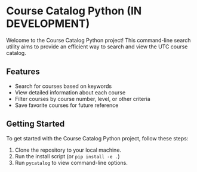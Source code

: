 # Course Catalog Python (IN DEVELOPMENT)

Welcome to the Course Catalog Python project! This command-line search utility aims to provide an efficient way to search and view the UTC course catalog.

## Features

- Search for courses based on keywords
- View detailed information about each course
- Filter courses by course number, level, or other criteria
- Save favorite courses for future reference

## Getting Started

To get started with the Course Catalog Python project, follow these steps:

1. Clone the repository to your local machine.
2. Run the install script (or `pip install -e .`)
3. Run `pycatalog` to view command-line options.